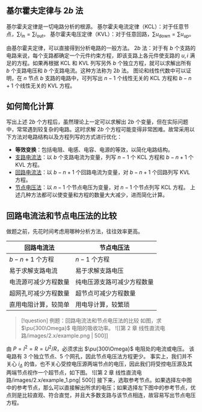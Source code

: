 ## 基尔霍夫定律与 $2b$ 法
基尔霍夫定律是一切电路分析的根源。
基尔霍夫电流定律（KCL）：对于任意节点，$\sum i _{\mathrm{in}}=\sum i _{\mathrm{out}}$。
基尔霍夫电压定律（KVL）：对于任意回路，$\sum u _{\mathrm{down}}=\sum u _{\mathrm{up}}$。

由基尔霍夫定律，可以直接得到分析电路的一般方法。
$2b$ 法：对于有 $b$ 个支路的电路来说，每个支路都确定一个元件约束方程，即该支路上各元件使支路的 $u, i$ 满足的方程。如果再根据 KCL 和 KVL 列写另外 $b$ 个独立方程，就可以求解出所有 $b$ 个支路电压和 $b$ 个支路电流。这种方法称为 $2b$ 法。
图论和线性代数中可以证明，在 $n$ 节点 $b$ 支路的电路中，可列写出 $n − 1$ 个线性无关的 KCL 方程和 $b − n + 1$ 个线性无关的 KVL 方程。
## 如何简化计算
写出上述 $2b$ 个方程后，虽然理论上一定可以求解出 $2b$ 个变量，但在实际问题中，常常遇到较复杂的电路。这时求解 $2b$ 个方程可能变得非常困难。故常采用以下方法对电路结构以及方程列写的方式进行优化：
- **等效变换**：包括电阻、电感、电容、电源的等效，以简化电路结构。
- [支路电流法](第%202%20章%20线性直流电路/2.3%20支路电流法.md)：以 $b$ 个支路电流为变量，列写 $n-1$ 个 KCL 方程和 $b-n+1$ 个 KVL 方程。
- [回路电流法](第%202%20章%20线性直流电路/2.4%20回路电流法.md)：以 $b − n + 1$ 个回路电流为变量，对 $b − n + 1$ 个回路列写 KVL 方程。
- [节点电压法](第%202%20章%20线性直流电路/2.5%20节点电压法.md)：以 $n − 1$ 个节点电压为变量，对 $n − 1$ 个节点列写 KCL 方程。
上述几种方法都可以使变量和方程的数量大大减少，进而简化计算。
## 回路电流法和节点电压法的比较
做题之前，先花时间考虑用哪种分析方法，往往效率更高。

| 回路电流法           | 节点电压法         |
| --------------- | ------------- |
| $b − n + 1$ 个方程 | $n − 1$ 个方程   |
| 易于求解支路电流        | 易于求解支路电压      |
| 电流源可减少方程数量      | 纯电压源支路可减少方程数量 |
| 超网孔可减少方程数量      | 超节点可减少方程数量    |
| 直用电阻计算，较简单      | 用电导计算，较繁琐     |
> [!question] 例题：回路电流法和节点电压法的比较
> 如图，求 $\pu{300\Omega}$ 电阻的吸收功率。
> ![[第 2 章 线性直流电路/images/2.x/example.png | 500]]

由 $P=I^2=R=U^2/R$，必须求出 $\pu{300\Omega}$ 电阻处的电流或电压。
该电路有 3 个独立节点、5 个网孔，因此节点电压法方程更少。
事实上，我们并不关心 $i_\Delta$ 的值，也不关心受控电压源两端节点的电压，因此我们将受控电压源及其两端节点视作一个超节点，如下图。
![[第 2 章 线性直流电路/images/2.x/example_1.png| 500]]
接下来，选取参考节点。如果选择左中图中的参考节点，那么可以直接解出所求的电压；如果选择左下图中的参考节点，优点则是比较直观、符合直觉，并且大多数支路与该节点相连，故容易写出节点电压方程。